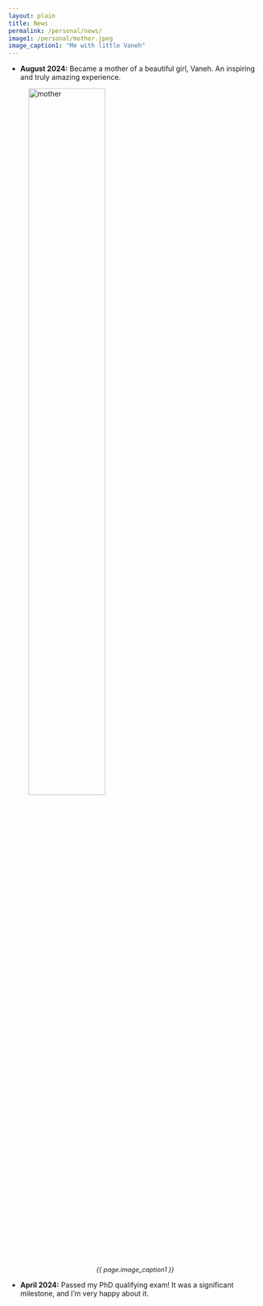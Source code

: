 ```yaml
---
layout: plain
title: News
permalink: /personal/news/
image1: /personal/mother.jpeg
image_caption1: "Me with little Vaneh"
---
```

- **August 2024:** Became a mother of a beautiful girl, Vaneh. An inspiring and truly amazing experience.
<figure>
  <img src="{{ page.image1 }}" alt="mother" style="width: 60%; max-width: 400px; float: center; margin-right: 15px;">
  <figcaption style="text-align: center; font-style: italic; font-size: 0.9em;">
    {{ page.image_caption1 }}
  </figcaption>
</figure>


- **April 2024:** Passed my PhD qualifying exam! It was a significant milestone, and I’m very happy about it.  


